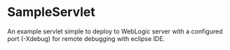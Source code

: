 

SampleServlet
==========================
An example servlet simple to deploy to WebLogic server with a configured port (-Xdebug) for remote debugging with eclipse IDE.





